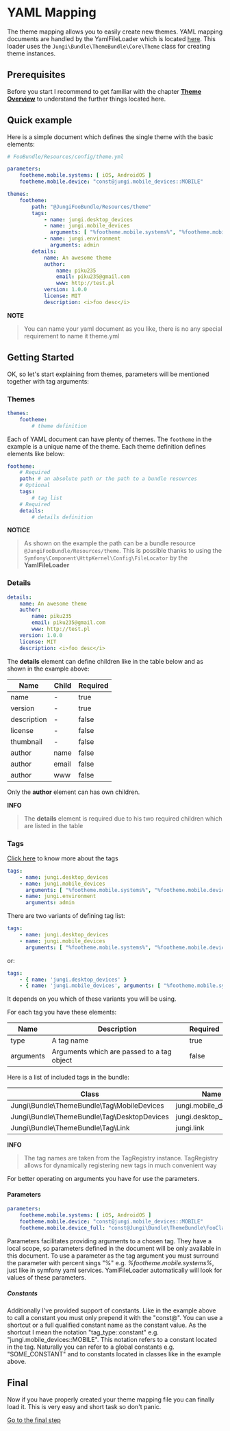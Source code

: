 YAML Mapping
============

The theme mapping allows you to easily create new themes. YAML mapping documents are handled by the YamlFileLoader which
is located [here](https://github.com/piku235/JungiThemeBundle/tree/master/Mapping/Loader/YamlFileLoader.php). This loader
uses the `Jungi\Bundle\ThemeBundle\Core\Theme` class for creating theme instances.

Prerequisites
-------------

Before you start I recommend to get familiar with the chapter [**Theme Overview**](https://github.com/piku235/JungiThemeBundle/tree/master/Resources/doc/themes-overview.md)
to understand the further things located here.

Quick example
-------------

Here is a simple document which defines the single theme with the basic elements:

```yml
# FooBundle/Resources/config/theme.yml

parameters:
    footheme.mobile.systems: [ iOS, AndroidOS ]
    footheme.mobile.device: "const@jungi.mobile_devices::MOBILE"

themes:
    footheme:
        path: "@JungiFooBundle/Resources/theme"
        tags:
            - name: jungi.desktop_devices
            - name: jungi.mobile_devices
              arguments: [ "%footheme.mobile.systems%", "%footheme.mobile.device%" ]
            - name: jungi.environment
              arguments: admin
        details:
            name: An awesome theme
            author:
                name: piku235
                email: piku235@gmail.com
                www: http://test.pl
            version: 1.0.0
            license: MIT
            description: <i>foo desc</i>

```

**NOTE**

> You can name your yaml document as you like, there is no any special requirement to name it theme.yml

Getting Started
---------------

OK, so let's start explaining from themes, parameters will be mentioned together with tag arguments:

### Themes

```yml
themes:
    footheme:
        # theme definition
```

Each of YAML document can have plenty of themes. The `footheme` in the example is a unique name of the theme. Each theme
definition defines elements like below:

```yml
footheme:
    # Required
    path: # an absolute path or the path to a bundle resources
    # Optional
    tags:
        # tag list
    # Required
    details:
        # details definition
```

**NOTICE**

> As shown on the example the path can be a bundle resource `@JungiFooBundle/Resources/theme`. This is possible thanks to
> using the `Symfony\Component\HttpKernel\Config\FileLocator` by the **YamlFileLoader**

### Details

```yml
details:
    name: An awesome theme
    author:
        name: piku235
        email: piku235@gmail.com
        www: http://test.pl
    version: 1.0.0
    license: MIT
    description: <i>foo desc</i>
```

The **details** element can define children like in the table below and as shown in the example above:

Name | Child | Required
---- | ----- | --------
name | - | true
version | - | true
description | - | false
license | - | false
thumbnail | - | false
author | name | false
author | email | false
author | www | false

Only the **author** element can has own children.

**INFO**

> The **details** element is required due to his two required children which are listed in the table

### Tags

[Click here](https://github.com/piku235/JungiThemeBundle/blob/master/Resources/doc/theme-tags.md) to know more about the tags

```yml
tags:
    - name: jungi.desktop_devices
    - name: jungi.mobile_devices
      arguments: [ "%footheme.mobile.systems%", "%footheme.mobile.device%" ]
    - name: jungi.environment
      arguments: admin
```

There are two variants of defining tag list:

```yml
tags:
    - name: jungi.desktop_devices
    - name: jungi.mobile_devices
      arguments: [ "%footheme.mobile.systems%", "%footheme.mobile.device%" ]
```

or:

```yml
tags:
    - { name: 'jungi.desktop_devices' }
    - { name: 'jungi.mobile_devices', arguments: [ "%footheme.mobile.systems%", "%footheme.mobile.device%" ] }
```

It depends on you which of these variants you will be using.

For each tag you have these elements:

Name | Description | Required
---- | ----------- | --------
type | A tag name | true
arguments | Arguments which are passed to a tag object | false

Here is a list of included tags in the bundle:

Class | Name
----- | ----
Jungi\Bundle\ThemeBundle\Tag\MobileDevices | jungi.mobile_devices
Jungi\Bundle\ThemeBundle\Tag\DesktopDevices | jungi.desktop_devices
Jungi\Bundle\ThemeBundle\Tag\Link | jungi.link

**INFO**

> The tag names are taken from the TagRegistry instance. TagRegistry allows for dynamically registering new tags in much
> convenient way

For better operating on arguments you have for use the parameters.

#### Parameters

```yml
parameters:
    footheme.mobile.systems: [ iOS, AndroidOS ]
    footheme.mobile.device: "const@jungi.mobile_devices::MOBILE"
    footheme.mobile.device_full: "const@Jungi\Bundle\ThemeBundle\FooClass::MOBILE"
```

Parameters facilitates providing arguments to a chosen tag. They have a local scope, so parameters defined in the document
will be only available in this document. To use a parameter as the tag argument you must surround the parameter with
percent sings "%" e.g. *%footheme.mobile.systems%*, just like in symfony yaml services. YamlFileLoader automatically
will look for values of these parameters.

##### Constants

Additionally I've provided support of constants. Like in the example above to call a constant you must only prepend it
with the "const@". You can use a shortcut or a full qualified constant name as the constant value. As the shortcut I mean
the notation "tag_type::constant" e.g. "jungi.mobile_devices::MOBILE". This notation refers to a constant located in
the tag. Naturally you can refer to a global constants e.g. "SOME_CONSTANT" and to constants located in classes like
in the example above.

Final
-----

Now if you have properly created your theme mapping file you can finally load it. This is very easy and short task so
don't panic.

[Go to the final step](https://github.com/piku235/JungiThemeBundle/tree/master/Resources/doc/loading-theme-mappings.md)